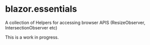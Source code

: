 # blazor.essentials
A collection of Helpers for accessing browser APIS (ResizeObserver, IntersectionObserver etc)

This is a work in progress.
